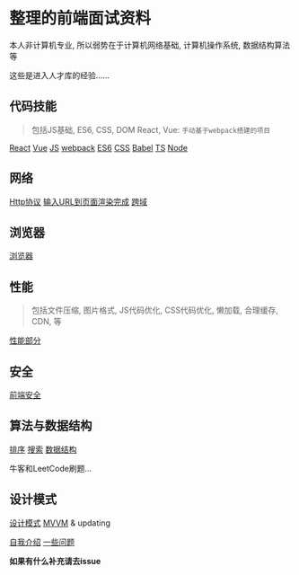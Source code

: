 # 整理的前端面试资料
本人非计算机专业, 所以弱势在于计算机网络基础, 计算机操作系统, 数据结构算法等

这些是进入人才库的经验…...

## 代码技能

> 包括JS基础, ES6, CSS, DOM
> React, Vue: `手动基于webpack搭建的项目`

[React](./Code技能/React/React.md)    [Vue](./Code技能/Vue/Vue.md)    [JS]()    [webpack](./Code技能/webpack.md)    [ES6](./Code技能/ES6/ES6.md)    [CSS](./Code技能/CSS.md)    [Babel](./Code技能/Babel/Babel.md)    [TS](./Code技能/TypeScript/TypeScript.md)    [Node](./Code技能/Node/NodeJS.md)



## 网络

[Http协议](./网络部分/Http协议.md)
[输入URL到页面渲染完成](./网络部分/输入URL回车.md)
[跨域](./网络部分/跨域.md)



## 浏览器

[浏览器](./浏览器部分/浏览器.md)

## 性能

> 包括文件压缩, 图片格式, JS代码优化, CSS代码优化, 懒加载, 合理缓存, CDN, 等

[性能部分](./性能部分/性能.md)



## 安全

[前端安全](./安全部分/前端安全.md)



## 算法与数据结构

[排序](./Code技能/Algorithm/8个排序.md)    [搜索](./Code技能/Algorithm/搜索算法.md)    [数据结构](./Code技能/Algorithm/数据结构.md)

牛客和LeetCode刷题...



## 设计模式

[设计模式](./设计模式/设计模式.md)    [MVVM](./设计模式/mvvm/MVVM.md)      &    updating

[自我介绍](./自我介绍.md)    [一些问题](./Questions.md)


**如果有什么补充请去issue**